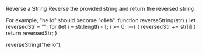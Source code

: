 Reverse a String
Reverse the provided string and return the reversed string.

For example, "hello" should become "olleh".
function reverseString(str) {
  let reversedStr = "";
  for (let i = str.length - 1; i >= 0; i--) {
    reversedStr += str[i]
  }
  return reversedStr;
}

reverseString("hello");